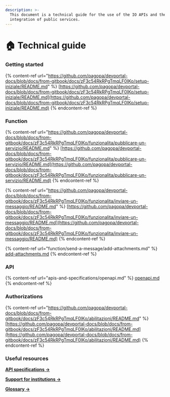 ```yaml
---
description: >-
  This document is a technical guide for the use of the IO APIs and the
  integration of public services.
---
```


# 🏠 Technical guide

### Getting started

{% content-ref url="https://github.com/pagopa/devportal-docs/blob/docs/from-gitbook/docs/zF3c54RkRPgTmqLF0IKo/setup-iniziale/README.md" %}
[https://github.com/pagopa/devportal-docs/blob/docs/from-gitbook/docs/zF3c54RkRPgTmqLF0IKo/setup-iniziale/README.md](https://github.com/pagopa/devportal-docs/blob/docs/from-gitbook/docs/zF3c54RkRPgTmqLF0IKo/setup-iniziale/README.md)
{% endcontent-ref %}

### Function

{% content-ref url="https://github.com/pagopa/devportal-docs/blob/docs/from-gitbook/docs/zF3c54RkRPgTmqLF0IKo/funzionalita/pubblicare-un-servizio/README.md" %}
[https://github.com/pagopa/devportal-docs/blob/docs/from-gitbook/docs/zF3c54RkRPgTmqLF0IKo/funzionalita/pubblicare-un-servizio/README.md](https://github.com/pagopa/devportal-docs/blob/docs/from-gitbook/docs/zF3c54RkRPgTmqLF0IKo/funzionalita/pubblicare-un-servizio/README.md)
{% endcontent-ref %}

{% content-ref url="https://github.com/pagopa/devportal-docs/blob/docs/from-gitbook/docs/zF3c54RkRPgTmqLF0IKo/funzionalita/inviare-un-messaggio/README.md" %}
[https://github.com/pagopa/devportal-docs/blob/docs/from-gitbook/docs/zF3c54RkRPgTmqLF0IKo/funzionalita/inviare-un-messaggio/README.md](https://github.com/pagopa/devportal-docs/blob/docs/from-gitbook/docs/zF3c54RkRPgTmqLF0IKo/funzionalita/inviare-un-messaggio/README.md)
{% endcontent-ref %}

{% content-ref url="function/send-a-message/add-attachments.md" %}
[add-attachments.md](function/send-a-message/add-attachments.md)
{% endcontent-ref %}

### API

{% content-ref url="apis-and-specifications/openapi.md" %}
[openapi.md](apis-and-specifications/openapi.md)
{% endcontent-ref %}

### Authorizations

{% content-ref url="https://github.com/pagopa/devportal-docs/blob/docs/from-gitbook/docs/zF3c54RkRPgTmqLF0IKo/abilitazioni/README.md" %}
[https://github.com/pagopa/devportal-docs/blob/docs/from-gitbook/docs/zF3c54RkRPgTmqLF0IKo/abilitazioni/README.md](https://github.com/pagopa/devportal-docs/blob/docs/from-gitbook/docs/zF3c54RkRPgTmqLF0IKo/abilitazioni/README.md)
{% endcontent-ref %}

### Useful resources

[**API specifications ->**](https://developer.io.italia.it/openapi.html)

[**Support for institutions ->**](https://docs.pagopa.it/kb-enti)

[**Glossary ->**](useful-resources/glossary.md)
